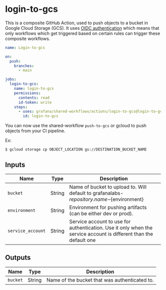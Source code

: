 # login-to-gcs

This is a composite GitHub Action, used to push objects to a bucket in Google Cloud Storage (GCS).
It uses [OIDC authentication](https://docs.github.com/en/actions/deployment/security-hardening-your-deployments/about-security-hardening-with-openid-connect)
which means that only workflows which get triggered based on certain rules can
trigger these composite workflows.

<!-- x-release-please-start-version -->

```yaml
name: Login-to-gcs

on:
  push:
    branches:
      - main

jobs:
  login-to-gcs:
    name: login-to-gcs
    permissions:
      contents: read
      id-token: write
    steps:
      - uses: grafana/shared-workflows/actions/login-to-gcs@login-to-gcs/v0.3.0
        id: login-to-gcs
```

<!-- x-release-please-end-version -->

You can now use the shared-workflow `push-to-gcs` or gcloud to push objects from your CI pipeline.

Ex:

```
$ gcloud storage cp OBJECT_LOCATION gs://DESTINATION_BUCKET_NAME
```

## Inputs

| Name              | Type   | Description                                                                                                       |
| ----------------- | ------ | ----------------------------------------------------------------------------------------------------------------- |
| `bucket`          | String | Name of bucket to upload to. Will default to grafanalabs-${repository.name}-${environment}                        |
| `environment`     | String | Environment for pushing artifacts (can be either dev or prod).                                                    |
| `service_account` | String | Service account to use for authentication. Use it only when the service account is different than the default one |

## Outputs

| Name     | Type   | Description                                   |
| -------- | ------ | --------------------------------------------- |
| `bucket` | String | Name of the bucket that was authenticated to. |
